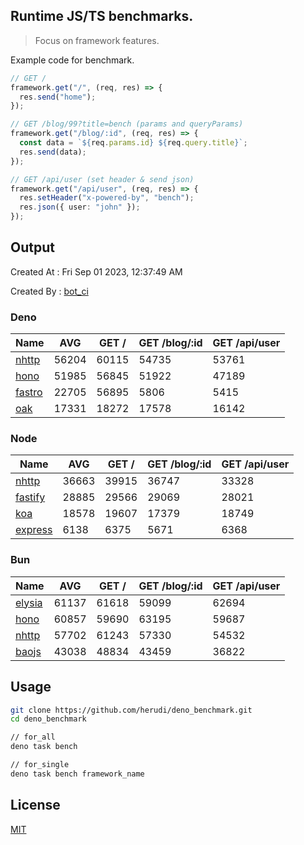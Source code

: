 ## Runtime JS/TS benchmarks.

> Focus on framework features.

Example code for benchmark.
```ts
// GET /
framework.get("/", (req, res) => {
  res.send("home");
});

// GET /blog/99?title=bench (params and queryParams)
framework.get("/blog/:id", (req, res) => {
  const data = `${req.params.id} ${req.query.title}`;
  res.send(data);
});

// GET /api/user (set header & send json)
framework.get("/api/user", (req, res) => {
  res.setHeader("x-powered-by", "bench");
  res.json({ user: "john" });
});
```

## Output
Created At : Fri Sep 01 2023, 12:37:49 AM

Created By : [bot_ci](https://github.com/herudi/deno_benchmarks/commits?author=github-actions%5Bbot%5D)


### Deno
|Name|AVG|GET /|GET /blog/:id|GET /api/user|
|----|----|----|----|----|
|[nhttp](https://github.com/nhttp/nhttp)|56204|60115|54735|53761|
|[hono](https://github.com/honojs/hono)|51985|56845|51922|47189|
|[fastro](https://github.com/fastrodev/fastro)|22705|56895|5806|5415|
|[oak](https://github.com/oakserver/oak)|17331|18272|17578|16142|
  


### Node
|Name|AVG|GET /|GET /blog/:id|GET /api/user|
|----|----|----|----|----|
|[nhttp](https://github.com/nhttp/nhttp)|36663|39915|36747|33328|
|[fastify](https://github.com/fastify/fastify)|28885|29566|29069|28021|
|[koa](https://github.com/koajs/koa)|18578|19607|17379|18749|
|[express](https://github.com/expressjs/express)|6138|6375|5671|6368|
  


### Bun
|Name|AVG|GET /|GET /blog/:id|GET /api/user|
|----|----|----|----|----|
|[elysia](https://github.com/elysiajs/elysia)|61137|61618|59099|62694|
|[hono](https://github.com/honojs/hono)|60857|59690|63195|59687|
|[nhttp](https://github.com/nhttp/nhttp)|57702|61243|57330|54532|
|[baojs](https://github.com/mattreid1/baojs)|43038|48834|43459|36822|
  



## Usage

```bash
git clone https://github.com/herudi/deno_benchmark.git
cd deno_benchmark

// for_all
deno task bench

// for_single
deno task bench framework_name
```

## License

[MIT](LICENSE)

